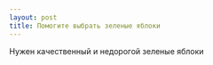 ```yaml
---
layout: post 
title: Помогите выбрать зеленые яблоки 
--- 
```

Нужен качественный и недорогой зеленые яблоки